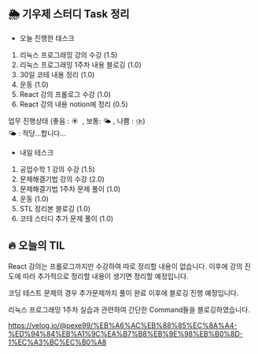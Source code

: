 ## 🌦️ 기우제 스터디 Task 정리

- 오늘 진행한 태스크
1. 리눅스 프로그래밍 강의 수강 (1.5)
2. 리눅스 프로그래밍 1주차 내용 블로깅 (1.0)
3. 30일 코테 내용 정리 (1.0)
4. 운동 (1.0)
5. React 강의 프롤로그 수강 (1.0)
6. React 강의 내용 notion에 정리 (0.5)

업무 진행상태 (좋음 : ☀  , 보통: 🌤 , 나쁨 : ⛈)  
🌤 : 적당...합니다...
 
- 내일 테스크
1. 공업수학 1 강의 수강 (1.5)
2. 문제해결기법 강의 수강 (2.0)
3. 문제해결기법 1주차 문제 풀이 (1.0)
4. 운동 (1.0)
5. STL 정리본 블로깅 (1.0)
6. 코테 스터디 추가 문제 풀이 (1.0)

## 🔥 오늘의 TIL

React 강의는 프롤로그까지만 수강하여 따로 정리할 내용이 없습니다. 이후에 강의 진도에 따라 추가적으로 정리할 내용이 생기면 정리할 예정입니다.

코딩 테스트 문제의 경우 추가문제까지 풀이 완료 이후에 블로깅 진행 예정입니다.

리눅스 프로그래밍 1주차 실습과 관련하여 간단한 Command들을 블로깅하였습니다.

https://velog.io/@pexe99/%EB%A6%AC%EB%88%85%EC%8A%A4-%ED%94%84%EB%A1%9C%EA%B7%B8%EB%9E%98%EB%B0%8D-1%EC%A3%BC%EC%B0%A8
